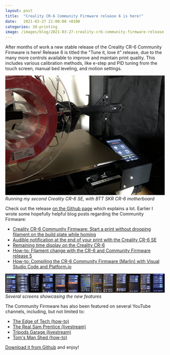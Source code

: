 ```yaml
---
layout: post
title:  "Creality CR-6 Community Firmware release 6 is here!"
date:   2021-03-27 21:00:00 +0100
categories: 3d-printing
image: /images/blog/2021-03-27-creality-cr6-community-firmware-release-6-is-here-cover.jpg
---
```


After months of work a new stable release of the Creality CR-6 Community Firmware is here! Release 6 is titled the "Tune it, love it" release, due to the many more controls available to improve and maintain print quality. This includes various calibration methods, like e-step and PID tuning from the touch screen, manual bed leveling, and motion settings.


<style scoped>
  img + p, img + em {
    clear: both;
    display: block;
  }
</style>

![Community Firmware 6 for the Creality CR-6](/images/blog/2021-03-27-creality-cr6-community-firmware-release-6-is-here-cover.jpg)
*Running my second Creality CR-6 SE, with BTT SKR CR-6 motherboard*

Check out the release [on the Github page](https://github.com/CR6Community/Marlin/releases/tag/v2.0.7.3-cr6-community-release-6) which explains a lot. Earlier I wrote some hopefully helpful blog posts regarding the Community Firmware:

- [Creality CR-6 Community Firmware: Start a print without drooping filament on the build plate while homing](/blog/2021/02/11/creality-cr6-community-firmware-start-print-without-drooping)
- [Audible notification at the end of your print with the Creality CR-6 SE](/blog/2021/03/13/audible-end-of-print-notification-on-the-creality-cr6)
- [Remaining time display on the Creality CR-6](https://damsteen.nl/blog/2021/03/13/estimated-time-remaining-with-the-cr6-community-firmware)
- [How-to: Filament change with the CR-6 and Community Firmware release 5](https://damsteen.nl/blog/2020/12/26/how-to-do-filament-change-with-cr6-community-firmware-release-5)
- [How-to: Compiling the CR-6 Community Firmware (Marlin) with Visual Studio Code and Platform.io](/blog/2021/01/08/how-to-compile-cr6community-marlin-with-vscode-platformio)

![Community Firmware 6 for the Creality CR-6](/images/blog/2021-03-27-creality-cr6-community-firmware-release-6-is-here.jpg)
*Several screens showcasing the new features*

The Community Firmware has also been featured on several YouTube channels, including, but not limited to:

- [The Edge of Tech (how-to)](https://damsteen.nl/blog/2021/03/10/upgrading-the-cr6-printer-to-community-firmware-with-edge-of-tech)
- [The Real Sam Prentice (livestream)](https://damsteen.nl/blog/2021/03/11/cr6-community-firmware-release-6-sneak-peek-with-sam-prentice5)
- [Tripods Garage (livestream)](https://damsteen.nl/blog/2021/01/18/discussing-the-creality-cr6-community-firmware-on-tripods-garage)
- [Tom's Man Shed (how-to)](https://www.youtube.com/watch?v=2-Mnin3_1jw)

[Download it from Github](https://github.com/CR6Community/Marlin/releases/tag/v2.0.7.3-cr6-community-release-6) and enjoy!